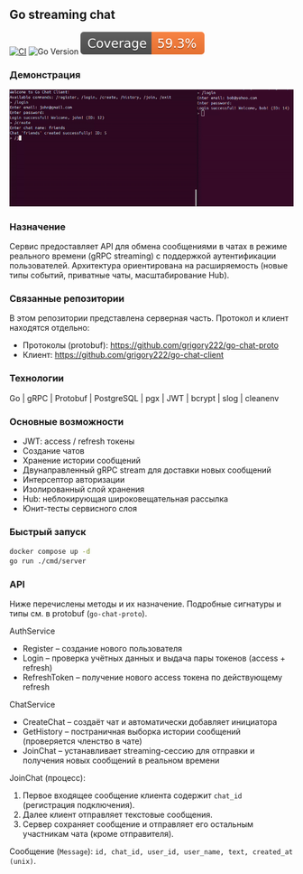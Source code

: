 ## Go streaming chat 

<p>
	<a href="https://github.com/grigory222/go-chat-server/actions/workflows/ci.yml"><img src="https://github.com/grigory222/go-chat-server/actions/workflows/ci.yml/badge.svg" alt="CI" /></a>
	<img src="https://img.shields.io/badge/go-1.24+-00ADD8?logo=go" alt="Go Version" />
	<a href="https://github.com/grigory222/go-chat-server/actions/workflows/ci.yml"><img src="https://github.com/grigory222/go-chat-server/blob/main/.github/badges/coverage.svg" alt="Coverage"></a>
</p>

### Демонстрация

![Demo](.docs/media/demo.gif)

### Назначение
Сервис предоставляет API для обмена сообщениями в чатах в режиме реального времени (gRPC streaming) с поддержкой аутентификации пользователей. Архитектура ориентирована на расширяемость (новые типы событий, приватные чаты, масштабирование Hub).

### Связанные репозитории
В этом репозитории представлена серверная часть. Протокол и клиент находятся отдельно:
* Протоколы (protobuf): https://github.com/grigory222/go-chat-proto
* Клиент: https://github.com/grigory222/go-chat-client

### Технологии
Go | gRPC | Protobuf | PostgreSQL | pgx | JWT | bcrypt | slog | cleanenv

### Основные возможности
* JWT: access / refresh токены
* Создание чатов
* Хранение истории сообщений
* Двунаправленный gRPC stream для доставки новых сообщений
* Интерсептор авторизации
* Изолированный слой хранения
* Hub: неблокирующая широковещательная рассылка
* Юнит-тесты сервисного слоя


### Быстрый запуск
```bash
docker compose up -d
go run ./cmd/server
```

### API
Ниже перечислены методы и их назначение. Подробные сигнатуры и типы см. в protobuf (`go-chat-proto`).

AuthService
* Register – создание нового пользователя
* Login – проверка учётных данных и выдача пары токенов (access + refresh)
* RefreshToken – получение нового access токена по действующему refresh

ChatService
* CreateChat – создаёт чат и автоматически добавляет инициатора
* GetHistory – постраничная выборка истории сообщений (проверяется членство в чате)
* JoinChat – устанавливает streaming-сессию для отправки и получения новых сообщений в реальном времени

JoinChat (процесс):
1. Первое входящее сообщение клиента содержит `chat_id` (регистрация подключения).
2. Далее клиент отправляет текстовые сообщения.
3. Сервер сохраняет сообщение и отправляет его остальным участникам чата (кроме отправителя).

Сообщение (`Message`): `id, chat_id, user_id, user_name, text, created_at (unix)`.

